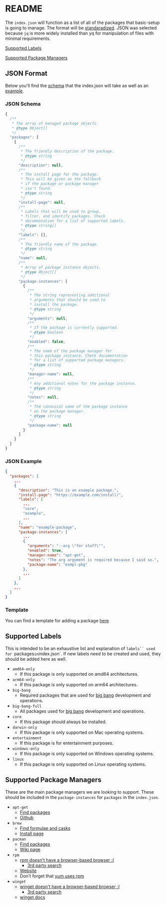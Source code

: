 # README

The `index.json` will function as a list of all of the packages that basic-setup is going to manage. The format will be [standaradized](#json-format). JSON was selected because `jq` is more widely installed than yq for manipulation of files with minimal requirements.

[Supported Labels](#supported-labels)

[Supported Package Managers](#supported-package-managers)

## JSON Format

Below you'll find the [schema](#json-schema) that the index.json will take as well as an [example](#json-example).

### JSON Schema

```js
{
  /**
   * The array of managed package objects.
   * @type Object[]
   */
  "packages": [
    {
      /**
       * The friendly description of the package.
       * @type string
       */
      "description": null,
      /**
       * The install page for the package.
       * This will be given as the fallback
       * if the package or package manager
       * isn't found.
       * @type string
       */
      "install-page": null,
      /**
       * Labels that will be used to group,
       * filter, and identify packages. Check
       * documentation for a list of supported labels.
       * @type string[]
       */
      "labels": [],
      /**
       * The friendly name of the package.
       * @type string
       */
      "name": null,
      /**
       * Array of package instance objects.
       * @type Object[]
       */
      "package-instances": [
        {
          /**
           * The string representing additional
           * arguments that should be used to
           * install the package.
           * @type string
           */
          "arguments": null,
          /**
           * If the package is currently supported.
           * @type boolean
           */
          "enabled": false,
          /**
           * The name of the package manager for
           * this package instance. Check documentation
           * for a list of supported package managers.
           * @type string
           */
          "manager-name": null,
          /**
           * Any additional notes for the package instance.
           * @type string
           */
          "notes": null,
          /**
           * The canonical name of the package instance
           * on the package manager.
           * @type string
           */
          "package-name": null
        }
      ]
    }
  ]
}
```

### JSON Example

```json
{
  "packages": [
    ...
    {
      "description": "This is an example package.",
      "install-page": "https://example.com/install/",
      "labels": [
        ...
        "core",
        "example",
        ...
      ],
      "name": "example-package",
      "package-instances": [
        ...
        {
          "arguments": "--arg \"for stuff\"",
          "enabled": true,
          "manager-name": "apt-get",
          "notes": "The arg argument is required because I said so.",
          "package-name": "exmpl-pkg"
        },
        ...
      ]
    },
    ...
  ]
}

```

### Template

You can find a template for adding a package [here](/resources/install/package-template.json)

## Supported Labels

This is intended to be an exhaustive list and explanation of `labels`` used for `packages` in `index.json`. If new labels need to be created and used, they should be added here as well.

* `amd64-only`
  * If this package is only supported on amd64 architectures.
* `arm64-only`
  * If this package is only supported on arm64 architectures.
* `big-bang`
  * Required packages that are used for [big bang](https://github.com/DoD-Platform-One/big-bang) development and operations.
* `big-bang-full`
  * All packages used for [big bang](https://github.com/DoD-Platform-One/big-bang) development and operations.
* `core`
  * If this package should always be installed.
* `darwin-only`
  * If this package is only supported on Mac operating systems.
* `entertainment`
  * If this package is for entertainment purposes.
* `windows-only`
  * If this package is only supported on Windows operating systems.
* `linux`
  * If this package is only supported on Linux operating systems.

## Supported Package Managers

These are the main package managers we are looking to support. These should be included in the `package-instances` for `packages` in the `index.json`.

* `apt-get`
  * [Find packages](https://packages.ubuntu.com/)
  * [Github](https://github.com/Debian/apt)
* `brew`
  * [Find formulae and casks](https://formulae.brew.sh/)
  * [Install page](https://brew.sh/)
* `pacman`
  * [Find packages](https://archlinux.org/packages/)
  * [Wiki page](https://wiki.archlinux.org/title/pacman)
* `rpm`
  * [rpm doesn't have a browser-based browser :(](https://serverfault.com/questions/239205/official-online-rpm-package-browser-search-for-centos)
    * [3rd party search](https://rpmfind.net/linux/rpm2html/search.php)
  * [Website](https://rpm.org/)
  * Don't forget that [yum uses rpm](https://phoenixnap.com/kb/rpm-vs-yum)
* `winget`
  * [winget doesn't have a browser-based browser :(](https://www.reddit.com/r/Windows10/comments/gvfoqr/we_made_a_website_for_browsing_winget_packages/)
    * [3rd party search](https://winget.run/)
  * [winget docs](https://learn.microsoft.com/en-us/windows/package-manager/winget/)
